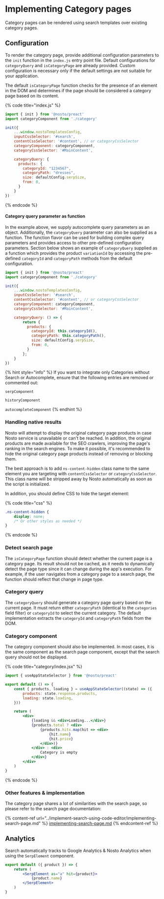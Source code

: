 # Implementing Category pages

Category pages can be rendered using search templates over existing category pages.

## Configuration

To render the category page, provide additional configuration parameters to the `init` function in the `index.js` entry point file. Default configurations for `categoryQuery` and `isCategoryPage` are already provided. Custom configuration is necessary only if the default settings are not suitable for your application.

The default `isCategoryPage` function checks for the presence of an element in the DOM and determines if the page should be considered a category page based on its content.

{% code title="index.js" %}
```javascript
import { init } from '@nosto/preact'
import categoryComponent from './category'

init({
    ...window.nostoTemplatesConfig,
    inputCssSelector: '#search',
    contentCssSelector: '#content', // or categoryCssSelector
    categoryComponent: categoryComponent,
    categoryCssSelector: '#MainContent',

    categoryQuery: {
      products: {
        categoryId: "1234567",
        categoryPath: "dresses",
        size: defaultConfig.serpSize,
        from: 0,
      }
    }
})
```
{% endcode %}

#### Category query parameter as function&#x20;

In the example above, we supply autocomplete query parameters as an object. Additionally, the `categoryQuery` parameter can also be supplied as a function. The function flavor can be used for building complex query parameters and provides access to other pre-defined configuration parameters. Section below shows an example of `categoryQuery` supplied as a function which provides the  product `variationId` by accessing the pre-defined `categoryId` and `categoryPath` methods from the default configuration.

```javascript
import { init } from '@nosto/preact'
import categoryComponent from './category'

init({
    ...window.nostoTemplatesConfig,
    inputCssSelector: '#search',
    contentCssSelector: '#content', // or categoryCssSelector
    categoryComponent: categoryComponent,
    categoryCssSelector: '#MainContent',

    categoryQuery: () => {
        return {
          products: {
            categoryId: this.categoryId(),
            categoryPath: this.categoryPath(),
            size: defaultConfig.serpSize,
            from: 0,
          }
        };
    }
})
```

{% hint style="info" %}
If you want to integrate only Categories without Search or Autocomplete, ensure that the following entries are removed or commented out:&#x20;

`serpComponent`

`historyComponent`

`autocompleteComponent`
{% endhint %}

### Handling native results

Nosto will attempt to display the original category page products in case Nosto service is unavailable or can't be reached. In addition, the original products are made available for the SEO crawlers, improving the page's ranking in the search engines. To make it possible, it's recommended to hide the original category page products instead of removing or blocking them.

The best approach is to add `ns-content-hidden` class name to the same element you are targeting with `contentCssSelector` or `categoryCssSelector`. This class name will be stripped away by Nosto automatically as soon as the script is initialized.

In addition, you should define CSS to hide the target element:

{% code title="css" %}
```css
.ns-content-hidden {
    display: none;
    /* Or other styles as needed */
}
```
{% endcode %}

### Detect search page

The `isCategoryPage` function should detect whether the current page is a category page. Its result should not be cached, as it needs to dynamically detect the page type since it can change during the app's execution. For example, if the user navigates from a category page to a search page, the function should reflect that change in page type.

### Category query

The `categoryQuery` should generate a category page query based on the current page. It must return either `categoryPath` (identical to the `categories` field filter) or `categoryId` to select the current category. The default implementation extracts the `categoryId` and `categoryPath` fields from the DOM.

### Category component

The category component should also be implemented. In most cases, it is the same component as the search page component, except that the search query should not be displayed.

{% code title="category/index.jsx" %}
```jsx
import { useAppStateSelector } from '@nosto/preact'

export default () => {
    const { products, loading } = useAppStateSelector((state) => ({
        products: state.response.products,
        loading: state.loading,
    }))

    return (
        <div>
            {loading && <div>Loading...</div>}
            {products.total ? <div>
                {products.hits.map(hit => <div>
                    {hit.name}
                    {hit.price} 
                </div>)}
            </div> : <div>
                Category is empty
            </div>}
        </div>
    )
}
```
{% endcode %}

### Other features & implementation

The category page shares a lot of similarities with the search page, so please refer to the search page documentation:

{% content-ref url="../implement-search-using-code-editor/implementing-search-page.md" %}
[implementing-search-page.md](../implement-search-using-code-editor/implementing-search-page.md)
{% endcontent-ref %}

## Analytics

Search automatically tracks to Google Analytics & Nosto Analytics when using the `SerpElement` component.

```jsx
export default ({ product }) => {
    return (
        <SerpElement as="a" hit={product}>
            {product.name}
        </SerpElement>
    )
}
```
